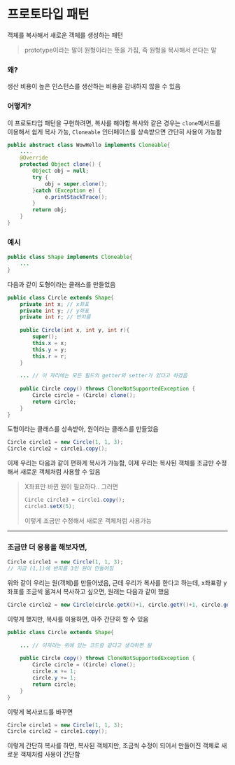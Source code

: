 # 프로토타입 패턴

객체를 복사해서 새로운 객체를 생성하는 패턴

> prototype이라는 말이 원형이라는 뜻을 가짐, 즉 원형을 복사해서 쓴다는 말

### 왜?

생산 비용이 높은 인스턴스를 생산하는 비용을 감내하지 않을 수 있음

### 어떻게?

이 프로토타입 패턴을 구현하려면, 복사를 해야함
복사와 같은 경우는 `clone`메서드를 이용해서 쉽게 복사 가능, `Cloneable` 인터페이스를 상속받으면 간단히 사용이 가능함

```java
public abstract class WowHello implements Cloneable{
    ....
    @Override
    protected Object clone() {
        Object obj = null;
        try {
            obj = super.clone();
        }catch (Exception e) {
            e.printStackTrace();
        }
        return obj;
    }
}
```

### 예시

```java
public class Shape implements Cloneable{
    ...
}
```

다음과 같이 도형이라는 클래스를 만들었음

```java
public class Circle extends Shape{
    private int x; // x좌표
    private int y; // y좌표
    private int r; // 반지름
    
    public Circle(int x, int y, int r){
        super();
        this.x = x;
        this.y = y;
        this.r = r;
    }
    
    ... // 이 자리에는 모든 필드의 getter와 setter가 있다고 하겠음
    
	public Circle copy() throws CloneNotSupportedException {
    	Circle circle = (Circle) clone();
        return circle;
    }
}
```

도형이라는 클래스를 상속받아, 원이라는 클래스를 만들었음

```java
Circle circle1 = new Circle(1, 1, 3);
Circle circle2 = circle1.copy();
```

이제 우리는 다음과 같이 편하게 복사가 가능함, 이제 우리는 복사된 객체를 조금만 수정해서 새로운 객체처럼 사용할 수 있음

> X좌표만 바뀐 원이 필요하다..  그러면
>
> ```java
> Circle circle3 = circle1.copy();
> circle3.setX(5);
> ```
>
> 이렇게 조금만 수정해서 새로운 객체처럼 사용가능

---

### 조금만 더 응용을 해보자면,

```java
Circle circle1 = new Circle(1, 1, 3);
// 지금 (1,1)에 반지름 3인 원이 만들어짐
```

위와 같이 우리는 원(객체)를 만들어냈음, 근데 우리가 복사를 한다고 하는데, x좌표랑 y좌표를 조금씩 옮겨서 복사하고 싶으면, 원래는 다음과 같이 했음

```java
Circle circle2 = new Circle(circle.getX()+1, circle.getY()+1, circle.getR())
```

이렇게 했지만, 복사를 이용하면, 아주 간단히 할 수 있음

```java
public class Circle extends Shape{
    
    ... // 이자리는 위에 있는 코드랑 같다고 생각하면 됨
    
	public Circle copy() throws CloneNotSupportedException {
    	Circle circle = (Circle) clone();
        circle.x += 1;
        circle.y += 1;
        return circle;
    }
}
```

이렇게 복사코드를 바꾸면

```java
Circle circle1 = new Circle(1, 1, 3);
Circle circle2 = circle1.copy();
```

이렇게 간단히 복사를 하면, 복사된 객체지만, 조금씩 수정이 되어서 만들어진 객체로 새로운 객체처럼 사용이 간단함

